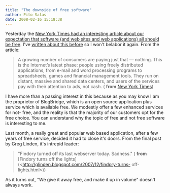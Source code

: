 ```yaml
---
title: "The downside of free software"
author: Pito Salas
date: 2008-02-16 15:18:38
---
```



Yesterday the [New York Times had an interesting article about our expectation
that software (and web sites and web applications) all should be
free](<http://www.nytimes.com/2008/02/09/technology/09free.html?_r=1&oref=slogin>).
I've [written about this before](</weblogs/archives/001008.php>) so I won't
belabor it again. From the article:

> A growing number of consumers are paying just that — nothing. This is the
> Internet’s latest phase: people using freely distributed applications, from
> e-mail and word processing programs to spreadsheets, games and financial
> management tools. They run on distant, massive and shared data centers, and
> users of the services pay with their attention to ads, not cash. ( **from**
> [New York
> Times](<http://www.nytimes.com/2008/02/09/technology/09free.html?_r=1&oref=slogin>))

I have more than a passing interest in this because as you may know I am the
proprietor of BlogBridge, which is an open source application plus service
which is available free. We modestly offer a few enhanced services for not-
free, and the reality is that the majority of our customers opt for the free
choice. You can understand why the topic of free and not free software is
interesting to me.

Last month, a really great and popular web based application, after a few
years of free service, decided it had to close it's doors. From the final post
by Greg Linden, it's intrepid leader:

> "Findory turned off its last webserver today. Sadness." ( **from** [Findory
> turns off the lights](<http://glinden.blogspot.com/2007/12/findory-turns-
> off-lights.html>))

As it turns out, "We give it away free, and make it up in volume" doesn't
always work.


